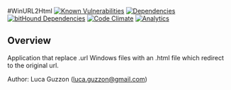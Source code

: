 #WinURL2Html
[![Known Vulnerabilities](https://snyk.io/test/github/lguzzon/winurl2html/7bb035d1a4d5d71c49f807f57fa5dcf07f3f9658/badge.svg)](https://snyk.io/test/github/lguzzon/winurl2html/7bb035d1a4d5d71c49f807f57fa5dcf07f3f9658)
[![Dependencies](https://david-dm.org/lguzzon/WinUrl2Html.png)](https://david-dm.org/lguzzon/WinUrl2Html)
[![bitHound Dependencies](https://www.bithound.io/github/lguzzon/WinUrl2Html/badges/dependencies.svg)](https://www.bithound.io/github/lguzzon/WinUrl2Html/master/dependencies/npm)
[![Code Climate](https://codeclimate.com/github/lguzzon/WinUrl2Html.png)](https://codeclimate.com/github/lguzzon/WinUrl2Html)
[![Analytics](https://ga-beacon.appspot.com/UA-39987869-2/WinUrl2Html/readme)](https://github.com/lguzzon/WinUrl2Html)  

## Overview

Application that replace .url Windows files with an .html file which redirect to the original url.

Author: Luca Guzzon (luca.guzzon@gmail.com)
